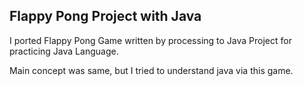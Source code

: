## Flappy Pong Project with Java 

I ported Flappy Pong Game written by processing to Java Project for practicing Java Language.

Main concept was same, but I tried to understand java via this game.